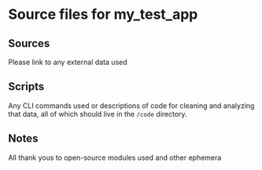 Source files for my_test_app
=====

## Sources
Please link to any external data used

## Scripts
Any CLI commands used or descriptions of code for cleaning and analyzing that data, all of which should live in the `/code` directory.

## Notes
All thank yous to open-source modules used and other ephemera
